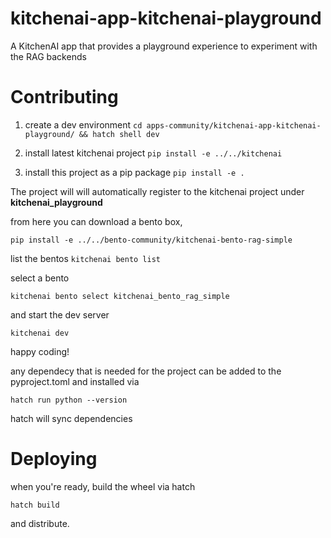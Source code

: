 # kitchenai-app-kitchenai-playground

A KitchenAI app that provides a playground experience to experiment with the RAG backends


# Contributing 

1. create a dev environment 
    `cd apps-community/kitchenai-app-kitchenai-playground/ && hatch shell dev`

2. install latest kitchenai project 
    `pip install -e ../../kitchenai`

3. install this project as a pip package 
    `pip install -e .`

The project will will automatically register to the kitchenai project under **kitchenai_playground** 

from here you can download a bento box,

`pip install -e ../../bento-community/kitchenai-bento-rag-simple`

list the bentos
`kitchenai bento list`

select a bento 

`kitchenai bento select kitchenai_bento_rag_simple` 

and start the dev server 

`kitchenai dev` 

happy coding!


any dependecy that is needed for the project can be added to the pyproject.toml and installed via 

`hatch run python --version` 

hatch will sync dependencies

# Deploying

when you're ready, build the wheel via hatch 

`hatch build` 

and distribute. 